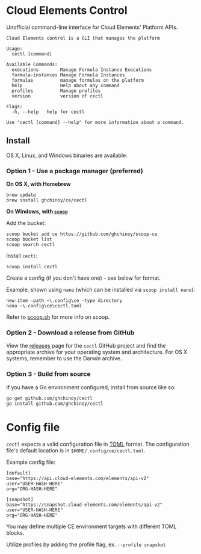 # Cloud Elements Control

Unofficial command-line interface for Cloud Elements' Platform APIs.

```
Cloud Elements control is a CLI that manages the platform

Usage:
  cectl [command]

Available Commands:
  executions        Manage Formula Instance Executions
  formula-instances Manage Formula Instances
  formulas          manage formulas on the platform
  help              Help about any command
  profiles          Manage profiles
  version           version of cectl

Flags:
  -h, --help   help for cectl

Use "cectl [command] --help" for more information about a command.
```


## Install

OS X, Linux, and Windows binaries are available.

### Option 1 - Use a package manager (preferred)

**On OS X, with Homebrew**

```
brew update
brew install ghchinoy/ce/cectl
```

**On Windows, with [`scoop`](http://scoop.sh/)**


Add the bucket:

```
scoop bucket add ce https://github.com/ghchinoy/scoop-ce
scoop bucket list
scoop search cectl
```

Install `cectl`:

```
scoop install cectl
```

Create a config (if you don't have one) - see below for format.

Example, shown using `nano` (which can be installed via `scoop install nano`):

```
new-item -path ~\.config\ce -type directory
nano ~\.config\ce\cectl.toml
```

Refer to [scoop.sh](http://scoop.sh/) for more info on scoop.


### Option 2 - Download a release from GitHub

View the [releases](https://github.com/ghchinoy/cectl/releases) page for the `cectl` GitHub project and find the appropriate archive for your operating system and architecture.  For OS X systems, remember to use the Darwin archive.

### Option 3 - Build from source

If you have a Go environment configured, install from source like so:

```
go get github.com/ghchinoy/cectl
go install github.com/ghchinoy/cectl
```

# Config file

`cectl` expects a valid configuration file in [TOML](https://github.com/toml-lang/toml) format. The configuration file's default location is in `$HOME/.config/ce/cectl.toml`.

Example config file:

```
[default]
base="https://api.cloud-elements.com/elements/api-v2"
user="USER-HASH-HERE"
org="ORG-HASH-HERE"

[snapshot]
base="https://snapshot.cloud-elements.com/elements/api-v2"
user="USER-HASH-HERE"
org="ORG-HASH-HERE"
```

You may define multiple CE environment targets with different TOML blocks.

Utilize profiles by adding the profile flag, ex. `--profile snapshot`